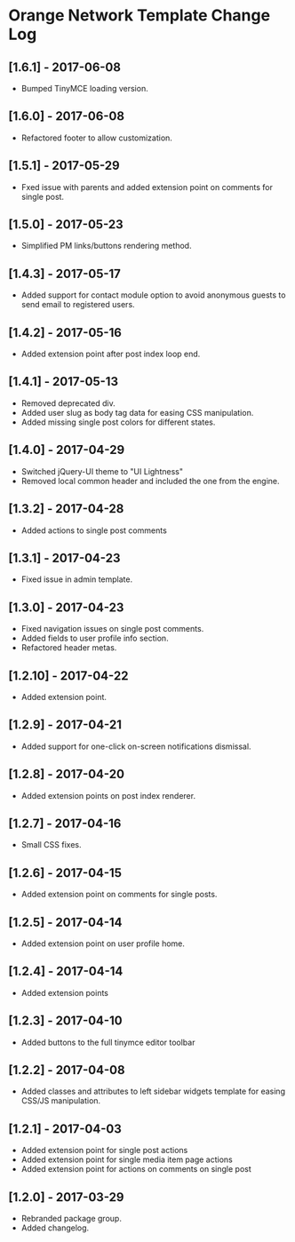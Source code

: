 
# Orange Network Template Change Log

## [1.6.1] - 2017-06-08

- Bumped TinyMCE loading version.

## [1.6.0] - 2017-06-08

- Refactored footer to allow customization.

## [1.5.1] - 2017-05-29

- Fxed issue with parents and added extension point on comments for single post.

## [1.5.0] - 2017-05-23

- Simplified PM links/buttons rendering method.

## [1.4.3] - 2017-05-17

- Added support for contact module option to avoid anonymous guests to send email to registered users.

## [1.4.2] - 2017-05-16

- Added extension point after post index loop end.

## [1.4.1] - 2017-05-13

- Removed deprecated div.
- Added user slug as body tag data for easing CSS manipulation.
- Added missing single post colors for different states.

## [1.4.0] - 2017-04-29

- Switched jQuery-UI theme to "UI Lightness"
- Removed local common header and included the one from the engine.

## [1.3.2] - 2017-04-28

- Added actions to single post comments

## [1.3.1] - 2017-04-23

- Fixed issue in admin template.

## [1.3.0] - 2017-04-23

- Fixed navigation issues on single post comments.
- Added fields to user profile info section.
- Refactored header metas.

## [1.2.10] - 2017-04-22

- Added extension point.

## [1.2.9] - 2017-04-21

- Added support for one-click on-screen notifications dismissal.

## [1.2.8] - 2017-04-20

- Added extension points on post index renderer.

## [1.2.7] - 2017-04-16

- Small CSS fixes.

## [1.2.6] - 2017-04-15

- Added extension point on comments for single posts.

## [1.2.5] - 2017-04-14

- Added extension point on user profile home.

## [1.2.4] - 2017-04-14

- Added extension points

## [1.2.3] - 2017-04-10

- Added buttons to the full tinymce editor toolbar

## [1.2.2] - 2017-04-08

- Added classes and attributes to left sidebar widgets template
  for easing CSS/JS manipulation.

## [1.2.1] - 2017-04-03

- Added extension point for single post actions
- Added extension point for single media item page actions
- Added extension point for actions on comments on single post

## [1.2.0] - 2017-03-29

- Rebranded package group.
- Added changelog.
